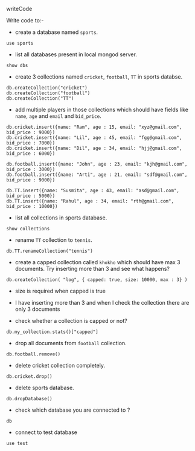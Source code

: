 writeCode

Write code to:-

- create a database named `sports`.

```
use sports
```

- list all databases present in local mongod server.

```
show dbs
```

- create 3 collections named `cricket`, `football`, `TT` in sports databse.

```
db.createCollection("cricket")
db.createCollection("football")
db.createCollection("TT")
```

- add multiple players in those collections which should have fields like `name`, `age` and `email` and `bid_price`.

```
db.cricket.insert({name: "Ram", age : 15, email: "xyz@gmail.com", bid_price : 9000})
db.cricket.insert({name: "Lil", age : 45, email: "fgg@gmail.com", bid_price : 7000})
db.cricket.insert({name: "Dil", age : 34, email: "hjj@gmail.com", bid_price : 6000})

db.football.insert({name: "John", age : 23, email: "kjh@gmail.com", bid_price : 3000})
db.football.insert({name: "Arti", age : 21, email: "sdf@gmail.com", bid_price : 9000})

db.TT.insert({name: "Susmita", age : 43, email: "asd@gmail.com", bid_price : 5000})
db.TT.insert({name: "Rahul", age : 34, email: "rth@gmail.com", bid_price : 10000})
```

- list all collections in sports database.

```
show collections
```

- rename `TT` collection to `tennis`.

```
db.TT.renameCollection("tennis")
```

- create a capped collection called `khokho` which should have max 3 documents.
  Try inserting more than 3 and see what happens?

```
db.createCollection( "log", { capped: true, size: 10000, max : 3} )
````
  - size is required when capped is true
  - I have inserting more than 3 and when I check the collection there are only 3 documents

- check whether a collection is capped or not?

```
db.my_collection.stats()["capped"]
```

- drop all documents from `football` collection.

```
db.football.remove()
```

- delete cricket collection completely.

```
db.cricket.drop()
```

- delete sports database.

```
db.dropDatabase()
```

- check which database you are connected to ?

```
db
```

- connect to test database

```
use test
```
